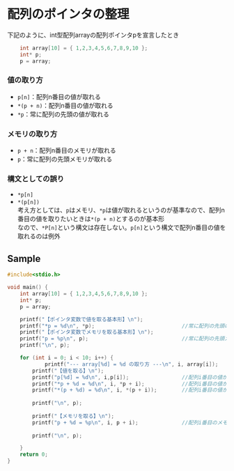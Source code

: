 # 配列のポインタの整理
下記のように、int型配列arrayの配列ポインタpを宣言したとき
```c
	int array[10] = { 1,2,3,4,5,6,7,8,9,10 };
	int* p;
	p = array;
```
### 値の取り方
- `p[n]`：配列n番目の値が取れる
- `*(p + n)`：配列n番目の値が取れる
- `*p`：常に配列の先頭の値が取れる

### メモリの取り方
- `p + n`：配列n番目のメモリが取れる
- `p`：常に配列の先頭メモリが取れる

### 構文としての誤り
- `*p[n]`
- `*(p[n])`  
考え方としては、`p`はメモリ、`*p`は値が取れるというのが基準なので、配列n番目の値を取りたいときは`*(p + n)`とするのが基本形  
なので、`*P[n]`という構文は存在しない。`p[n]`という構文で配列n番目の値を取れるのは例外

## Sample
```c
#include<stdio.h>

void main() {
	int array[10] = { 1,2,3,4,5,6,7,8,9,10 };
	int* p;
	p = array;

	printf("【ポインタ変数で値を取る基本形】\n");
	printf("*p = %d\n", *p);						    //常に配列の先頭の値が取れる
	printf("【ポインタ変数でメモリを取る基本形】\n");
	printf("p = %p\n", p);							    //常に配列の先頭メモリが取れる
	printf("\n", p);

	for (int i = 0; i < 10; i++) {
			printf("--- array[%d] = %d の取り方 ---\n", i, array[i]);
		printf("【値を取る】\n");			
		printf("p[%d] = %d\n", i,p[i]);					//配列i番目の値が取れる
		printf("*p + %d = %d\n", i, *p + i);			//配列i番目の値が取れる
		printf("*(p + %d) = %d\n", i, *(p + i));		//配列i番目の値が取れる
		
		printf("\n", p);
	
		printf("【メモリを取る】\n");		
		printf("p + %d = %p\n", i, p + i);				//配列i番目のメモリが取れる
		
		printf("\n", p);

	}
	return 0;
}
```